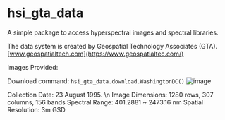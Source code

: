 # hsi_gta_data
A simple package to access hyperspectral images and spectral libraries.

The data system is created by Geospatial Technology Associates (GTA).
[www.geospatialtech.com](https://www.geospatialtec.com/)

Images Provided:

Download command: `hsi_gta_data.download.WashingtonDC()`
![image](https://github.com/user-attachments/assets/c31e1796-c36a-4de2-ae90-deb8a6d04eb1)

Collection Date: 23 August 1995. \n
Image Dimensions: 1280 rows, 307 columns, 156 bands
Spectral Range: 401.2881 ~ 2473.16 nm 
Spatial Resolution: 3m GSD




